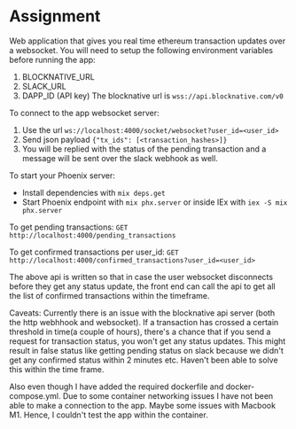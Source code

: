 # Assignment

Web application that gives you real time ethereum transaction updates over a websocket.
You will need to setup the following environment variables before running the app:
1. BLOCKNATIVE_URL 
2. SLACK_URL
3. DAPP_ID (API key)
The blocknative url is `wss://api.blocknative.com/v0`

To connect to the app websocket server:
1. Use the url `ws://localhost:4000/socket/websocket?user_id=<user_id>`
2. Send json payload `{"tx_ids": [<transaction_hashes>]}`
3. You will be replied with the status of the pending transaction and a message will be sent over the slack webhook as well.

To start your Phoenix server:

  * Install dependencies with `mix deps.get`
  * Start Phoenix endpoint with `mix phx.server` or inside IEx with `iex -S mix phx.server`

To get pending transactions:
`GET http://localhost:4000/pending_transactions`

To get confirmed transactions per user_id:
`GET http://localhost:4000/confirmed_transactions?user_id=<user_id>`

The above api is written so that in case the user websocket disconnects before they get any status update,
the front end can call the api to get all the list of confirmed transactions within the timeframe.

Caveats:
Currently there is an issue with the blocknative api server (both the http webhhook and websocket). If a transaction has crossed a certain threshold in time(a couple of hours), there's a chance that if you send a request for transaction status, you won't get any status updates. This might result in false status like getting pending status on slack because we didn't get any confirmed status within 2 minutes etc. Haven't been able to solve this within the time frame.

Also even though I have added the required dockerfile and docker-compose.yml. Due to some container networking issues I have not been able to make a connection to the app. Maybe some issues with Macbook M1. Hence, I couldn't test the app within the container.

